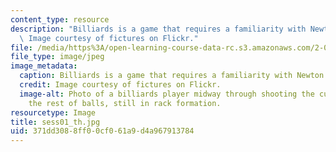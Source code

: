 ```yaml
---
content_type: resource
description: "Billiards is a game that requires a familiarity with Newton\u2019s laws.\
  \ Image courtesy of fictures on Flickr."
file: /media/https%3A/open-learning-course-data-rc.s3.amazonaws.com/2-003sc-engineering-dynamics-fall-2011/371dd3088ff00cf061a9d4a967913784_sess01_th.jpg
file_type: image/jpeg
image_metadata:
  caption: Billiards is a game that requires a familiarity with Newton's laws.
  credit: Image courtesy of fictures on Flickr.
  image-alt: Photo of a billiards player midway through shooting the cue ball toward
    the rest of balls, still in rack formation.
resourcetype: Image
title: sess01_th.jpg
uid: 371dd308-8ff0-0cf0-61a9-d4a967913784
---
```

